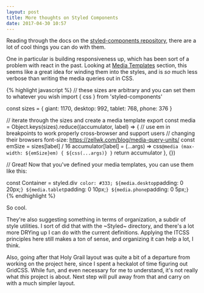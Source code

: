```yaml
---
layout: post
title: More thoughts on Styled Components
date: 2017-04-30 10:57
---
```


Reading through the docs on
the
[styled-components repository](https://github.com/styled-components/styled-components),
there are a lot of cool things you can do with them.

One in particular is building responsiveness up, which has been
sort of a problem with react in the past. Looking at
[Media Templates](https://github.com/styled-components/styled-components/blob/master/docs/tips-and-tricks.md#media-templates)
section, this seems like a great idea for winding them
into the styles, and is *so* much less verbose than writing the
media queries out in CSS.


{% highlight javascript %}
// these sizes are arbitrary and you can set them to whatever you wish
import { css } from 'styled-components'

const sizes = {
  giant: 1170,
  desktop: 992,
  tablet: 768,
  phone: 376
}

// iterate through the sizes and create a media template
export const media = Object.keys(sizes).reduce((accumulator, label) => {
  // use em in breakpoints to work properly cross-browser and support users
  // changing their browsers font-size: https://zellwk.com/blog/media-query-units/
  const emSize = sizes[label] / 16
  accumulator[label] = (...args) => css`
    @media (max-width: ${emSize}em) {
      ${css(...args)}
    }
    `
  return accumulator
}, {})

// Great! Now that you've defined your media templates, you can use them like this:

const Container = styled.div`
  color: #333;
  ${media.desktop`padding: 0 20px;`}
  ${media.tablet`padding: 0 10px;`}
  ${media.phone`padding: 0 5px;`}
  `
{% endhighlight %}

So cool.

They're also suggesting something in terms of organization, a
subdir of style utilities. I sort of did that with the ~Styled~
directory, and there's a lot more DRYing up I can do with the
current definitions. Applying the ITCSS principles here still makes
a ton of sense, and organizing it can help a lot, I think.

Also, going after that Holy Grail layout was quite a bit of a
departure from working on the project here, since I spent a
heckalot of time figuring out GridCSS. While fun, and even
necessary for me to understand, it's not really what *this* project
is about. Next step will pull away from that and carry on with a
much simpler layout.
